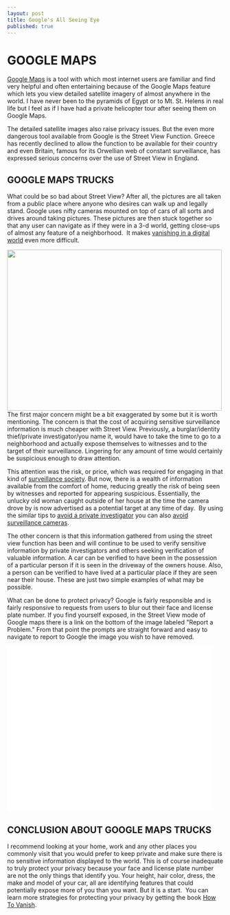 ```yaml
---
layout: post
title: Google's All Seeing Eye
published: true
---
```

<h1><strong>GOOGLE MAPS</strong></h1>
<p><a title="google maps" href="http://maps.google.com/" target="_blank">Google Maps</a> is a tool with which most internet users are familiar and find very helpful and often entertaining because of the Google Maps feature which lets you view detailed satellite imagery of almost anywhere in the world. I have never been to the pyramids of Egypt or to Mt. St. Helens in real life but I feel as if I have had a private helicopter tour after seeing them on Google Maps.</p>
<p>The detailed satellite images also raise privacy issues. But the even more dangerous tool available from Google is the Street View Function.   Greece has recently declined to allow the function to be available for their country and even Britain, famous for its Orwellian web of constant surveillance, has expressed serious concerns over the use of Street View in England.</p>
<h2><strong>GOOGLE MAPS TRUCKS</strong></h2>
<p>What could be so bad about Street View? After all, the pictures are all taken from a public place where anyone who desires can walk up and legally stand. Google uses nifty cameras mounted on top of cars of all sorts and drives around taking pictures. These pictures are then stuck together so that any user can navigate as if they were in a 3-d world, getting close-ups of almost any feature of a neighborhood.  It makes <a title="vanishing in a digital world" href="http://www.howtovanish.com/2009/12/vanishing-in-a-digital-age-lessons-from-evan-ratliff/" target="_blank">vanishing in a digital world</a> even more difficult.</p>
<p><img class="aligncenter" title="google maps truck" src="{{ site.baseurl }}/images/google-maps-truck.jpg" alt="" width="500" height="375" /><br />
The first major concern might be a bit exaggerated by some but it is worth mentioning. The concern is that the cost of acquiring sensitive surveillance information is much cheaper with Street View. Previously, a burglar/identity thief/private investigator/you name it, would have to take the time to go to a neighborhood and actually expose themselves to witnesses and to the target of their surveillance. Lingering for any amount of time would certainly be suspicious enough to draw attention.</p>
<p>This attention was the risk, or price, which was required for engaging in that kind of <a title="surveillance society" href="http://www.howtovanish.com/2010/01/surveillance-society-negative-aspects-of-government-data-mining/" target="_blank">surveillance society</a>. But now, there is a wealth of information available from the comfort of home, reducing greatly the risk of being seen by witnesses and reported for appearing suspicious. Essentially, the unlucky old woman caught outside of her house at the time the camera drove by is now advertised as a potential target at any time of day.  By using the similar tips to <a title="avoid a private investigator" href="http://www.howtovanish.com/2009/08/avoid-private-investigators/" target="_blank">avoid a private investigator</a> you can also <a title="surveillance cameras" href="http://www.howtovanish.com/2010/01/avoid-nosy-surveillance-cameras/" target="_blank">avoid surveillance cameras</a>.</p>
<p>The other concern is that this information gathered from using the street view function has been and will continue to be used to verify sensitive information by private investigators and others seeking verification of valuable information. A car can be verified to have been in the possession of a particular person if it is seen in the driveway of the owners house.  Also, a person can be verified to have lived at a particular place if they are seen near their house.  These are just two simple examples of what may be possible.</p>
<p>What can be done to protect privacy?  Google is fairly responsible and is fairly responsive to requests from users to blur out their face and license plate number.  If you find yourself exposed, in the Street View mode of Google maps there is a link on the bottom of the image labeled "Report a Problem."  From that point the prompts are straight forward and easy to navigate to report to Google the image you wish to have removed.</p>
<p><object classid="clsid:d27cdb6e-ae6d-11cf-96b8-444553540000" width="480" height="385" codebase="http://download.macromedia.com/pub/shockwave/cabs/flash/swflash.cab#version=6,0,40,0"><param name="src" value="http://www.youtube-nocookie.com/v/zYTDGBQ8RVQ&amp;hl=en_US&amp;fs=1&amp;" /><embed type="application/x-shockwave-flash" width="480" height="385" src="http://www.youtube-nocookie.com/v/zYTDGBQ8RVQ&amp;hl=en_US&amp;fs=1&amp;"></embed></object></p>
<h2><strong>CONCLUSION ABOUT GOOGLE MAPS TRUCKS</strong></h2>
<p>I recommend looking at your home, work and any other places you commonly visit that you would prefer to keep private and make sure there is no sensitive information displayed to the world.  This is of course inadequate to truly protect your privacy because your face and license plate number are not the only things that identify you.  Your height, hair color, dress, the make and model of your car, all are identifying features that could potentially expose more of you than you want.   But it is a  start.  You can learn more strategies for protecting your privacy by getting the book <a href="http://www.howtovanish.com/HTVBook">How To Vanish</a>.</p>
